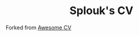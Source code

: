 <h1 align="center">
  <br />
  Splouk's CV
</h1>
<div>
  Forked from 
  <a href="https://github.com/posquit0/Awesome-CV" title="AwesomeCV Documentation">
    Awesome CV
  </a>
</div>

